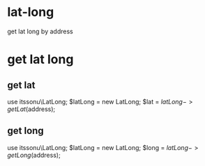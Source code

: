 # lat-long
get lat long by address

# get lat long
## get lat
use itssonu\LatLong;
$latLong = new LatLong;
$lat = $latLong->getLat($address);
## get long
use itssonu\LatLong;
$latLong = new LatLong;
$long = $latLong->getLong($address);